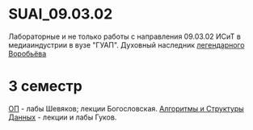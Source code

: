 # SUAI_09.03.02
Лабораторные и не только работы с направления 09.03.02 ИСиТ в медиаиндустрии в вузе "ГУАП". 
Духовный наследник [легендарного Воробьёва](https://github.com/vladcto/suai-labs/)
# 3 семестр
[ОП](https://github.com/MyataEtoki/SUAI_09.03.02/tree/main/3_semester/%D0%9E%D0%9F) - лабы Шевяков; лекции Богословская.
[Алгоритмы и Структуры Данных](https://github.com/MyataEtoki/SUAI_09.03.02/tree/main/3_semester/%D0%90%D0%BB%D0%B8%D0%A1%D0%94) - лекции и лабы Гуков.
